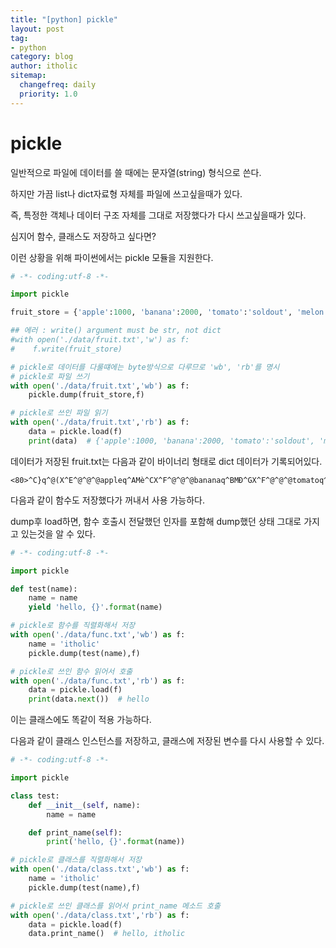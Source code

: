 ```yaml
---
title: "[python] pickle"
layout: post
tag:
- python
category: blog
author: itholic
sitemap:
  changefreq: daily
  priority: 1.0
---
```


# pickle

일반적으로 파일에 데이터를 쓸 때에는 문자열(string) 형식으로 쓴다.

하지만 가끔 list나 dict자료형 자체를 파일에 쓰고싶을때가 있다.

즉, 특정한 객체나 데이터 구조 자체를 그대로 저장했다가 다시 쓰고싶을때가 있다.

심지어 함수, 클래스도 저장하고 싶다면?

이런 상황을 위해 파이썬에서는 pickle 모듈을 지원한다.


```python
# -*- coding:utf-8 -*-

import pickle

fruit_store = {'apple':1000, 'banana':2000, 'tomato':'soldout', 'melon':'5000'}

## 에러 : write() argument must be str, not dict
#with open('./data/fruit.txt','w') as f:
#    f.write(fruit_store)

# pickle로 데이터를 다룰떄에는 byte방식으로 다루므로 'wb', 'rb'를 명시
# pickle로 파일 쓰기
with open('./data/fruit.txt','wb') as f:
    pickle.dump(fruit_store,f)

# pickle로 쓰인 파일 읽기
with open('./data/fruit.txt','rb') as f:
    data = pickle.load(f)
    print(data)  # {'apple':1000, 'banana':2000, 'tomato':'soldout', 'melon':'5000'}
```

데이터가 저장된 fruit.txt는 다음과 같이 바이너리 형태로 dict 데이터가 기록되어있다.

```
<80>^C}q^@(X^E^@^@^@appleq^AMè^CX^F^@^@^@bananaq^BMÐ^GX^F^@^@^@tomatoq^CX^G^@^@^@soldoutq^DX^E^@^@^@melonq^EX^D^@^@^@5000q^Fu.
```

다음과 같이 함수도 저장했다가 꺼내서 사용 가능하다.

dump후 load하면, 함수 호출시 전달했던 인자를 포함해 dump했던 상태 그대로 가지고 있는것을 알 수 있다.

```python
# -*- coding:utf-8 -*-

import pickle

def test(name):
    name = name
    yield 'hello, {}'.format(name)

# pickle로 함수를 직렬화해서 저장
with open('./data/func.txt','wb') as f:
    name = 'itholic'
    pickle.dump(test(name),f)

# pickle로 쓰인 함수 읽어서 호출
with open('./data/func.txt','rb') as f:
    data = pickle.load(f)
    print(data.next())  # hello
```

이는 클래스에도 똑같이 적용 가능하다.

다음과 같이 클래스 인스턴스를 저장하고, 클래스에 저장된 변수를 다시 사용할 수 있다.

```python
# -*- coding:utf-8 -*-

import pickle

class test:
    def __init__(self, name):
        name = name

    def print_name(self):
        print('hello, {}'.format(name))

# pickle로 클래스를 직렬화해서 저장
with open('./data/class.txt','wb') as f:
    name = 'itholic'
    pickle.dump(test(name),f)

# pickle로 쓰인 클래스를 읽어서 print_name 메소드 호출
with open('./data/class.txt','rb') as f:
    data = pickle.load(f)
    data.print_name()  # hello, itholic
```
